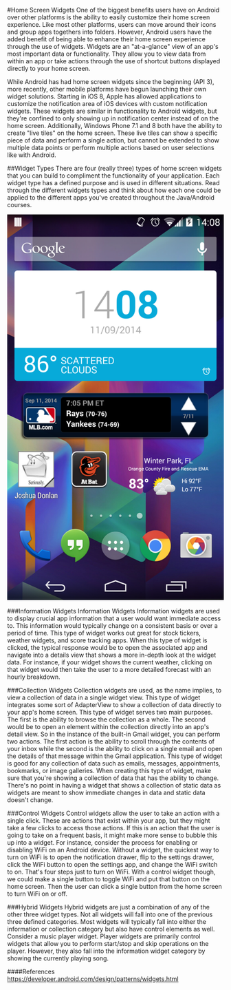 #Home Screen Widgets
One of the biggest benefits users have on Android over other platforms is the ability to easily customize their home screen experience. Like most other platforms, users can move around their icons and group apps togethers into folders. However, Android users have the added benefit of being able to enhance their home screen experience through the use of widgets. Widgets are an "at-a-glance" view of an app's most important data or functionality. They allow you to view data from within an app or take actions through the use of shortcut buttons displayed directly to your home screen.

While Android has had home screen widgets since the beginning (API 3), more recently, other mobile platforms have begun launching their own widget solutions. Starting in iOS 8, Apple has allowed applications to customize the notification area of iOS devices with custom notification widgets. These widgets are similar in functionality to Android widgets, but they're confined to only showing up in notification center instead of on the home screen. Additionally, Windows Phone 7.1 and 8 both have the ability to create "live tiles" on the home screen. These live tiles can show a specific piece of data and perform a single action, but cannot be extended to show multiple data points or perform multiple actions based on user selections like with Android.

##Widget Types
There are four (really three) types of home screen widgets that you can build to compliment the functionality of your application. Each widget type has a defined purpose and is used in different situations. Read through the different widgets types and think about how each one could be applied to the different apps you've created throughout the Java/Android courses.

![](widgets_1.png)

###Information Widgets
Information Widgets
Information widgets are used to display crucial app information that a user would want immediate access to. This information would typically change on a consistent basis or over a period of time. This type of widget works out great for stock tickers, weather widgets, and score tracking apps. When this type of widget is clicked, the typical response would be to open the associated app and navigate into a details view that shows a more in-depth look at the widget data. For instance, if your widget shows the current weather, clicking on that widget would then take the user to a more detailed forecast with an hourly breakdown.

###Collection Widgets
Collection widgets are used, as the name implies, to view a collection of data in a single widget view. This type of widget integrates some sort of AdapterView to show a collection of data directly to your app's home screen. This type of widget serves two main purposes. The first is the ability to browse the collection as a whole. The second would be to open an element within the collection directly into an app's detail view. So in the instance of the built-in Gmail widget, you can perform two actions. The first action is the ability to scroll through the contents of your inbox while the second is the ability to click on a single email and open the details of that message within the Gmail application. This type of widget is good for any collection of data such as emails, messages, appointments, bookmarks, or image galleries. When creating this type of widget, make sure that you're showing a collection of data that has the ability to change. There's no point in having a widget that shows a collection of static data as widgets are meant to show immediate changes in data and static data doesn't change.

###Control Widgets
Control widgets allow the user to take an action with a single click. These are actions that exist within your app, but they might take a few clicks to access those actions. If this is an action that the user is going to take on a frequent basis, it might make more sense to bubble this up into a widget. For instance, consider the process for enabling or disabling WiFi on an Android device. Without a widget, the quickest way to turn on WiFi is to open the notification drawer, flip to the settings drawer, click the WiFi button to open the settings app, and change the WiFi switch to on. That's four steps just to turn on WiFi. With a control widget though, we could make a single button to toggle WiFi and put that button on the home screen. Then the user can click a single button from the home screen to turn WiFi on or off.

###Hybrid Widgets
Hybrid widgets are just a combination of any of the other three widget types. Not all widgets will fall into one of the previous three defined categories. Most widgets will typically fall into either the information or collection category but also have control elements as well. Consider a music player widget. Player widgets are primarily control widgets that allow you to perform start/stop and skip operations on the player. However, they also fall into the information widget category by showing the currently playing song.

####References
https://developer.android.com/design/patterns/widgets.html
